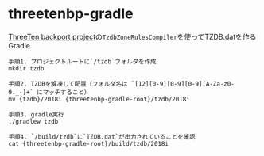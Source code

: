 # threetenbp-gradle

  

[ThreeTen backport project](https://github.com/ThreeTen/threetenbp)の`TzdbZoneRulesCompiler`を使ってTZDB.datを作るGradle.

  

```
手順1. プロジェクトルートに`/tzdb`フォルダを作成
mkdir tzdb

手順2. TZDBを解凍して配置（フォルダ名は `[12][0-9][0-9][0-9][A-Za-z0-9._-]+` にマッチすること）
mv {tzdb}/2018i {threetenbp-gradle-root}/tzdb/2018i

手順3. gradle実行
./gradlew tzdb

手順4. `/build/tzdb`に`TZDB.dat`が出力されていることを確認
cat {threetenbp-gradle-root}/build/tzdb/2018i
```

